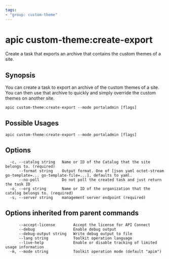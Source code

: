 ```yaml
---
tags:
- "group: custom-theme"
---
```

# apic custom-theme:create-export

Create a task that exports an archive that contains the custom themes of a site.

## Synopsis

You can create a task to export an archive of the custom themes of a site. You can then use that archive to quickly and simply override the custom themes on another site.

```
apic custom-theme:create-export --mode portaladmin [flags]
```

## Possible Usages

```
apic custom-theme:create-export --mode portaladmin [flags]
```

## Options

```
  -c, --catalog string   Name or ID of the Catalog that the site belongs to. (required)
      --format string    Output format. One of [json yaml octet-stream go-template=... go-template-file=...], defaults to yaml.
      --no-poll          Do not poll the created task and just return the task ID
  -o, --org string       Name or ID of the organization that the catalog belongs to. (required)
  -s, --server string    management server endpoint (required)
```

## Options inherited from parent commands

```
      --accept-license        Accept the license for API Connect
      --debug                 Enable debug output
      --debug-output string   Write debug output to file
      --lang string           Toolkit operation language
      --live-help             Enable or disable tracking of limited usage information
  -m, --mode string           Toolkit operation mode (default "apim")
```
